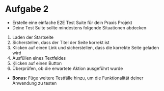 # Aufgabe 2

- Erstelle eine einfache E2E Test Suite für dein Praxis Projekt
- Deine Test Suite sollte mindestens folgende Situationen abdecken

1. Laden der Startseite
2. Sicherstellen, dass der Titel der Seite korrekt ist
3. Klicken auf einen Link und sicherstellen, dass die korrekte Seite geladen wird
4. Ausfüllen eines Textfeldes
5. Klicken auf einen Button
6. Überprüfen, ob die erwartete Aktion ausgeführt wurde

- **Bonus**: Füge weitere Testfälle hinzu, um die Funktionalität deiner Anwendung zu testen
